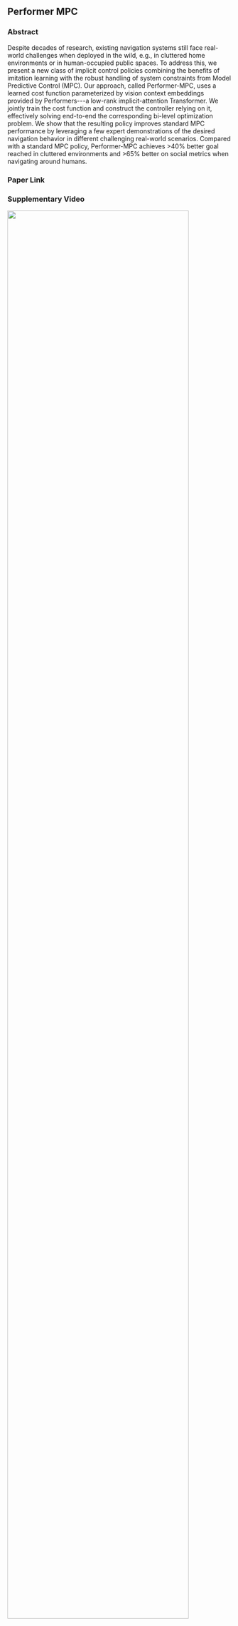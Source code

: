 ## Performer MPC

### Abstract
Despite decades of research, existing navigation systems still face real-world challenges when deployed in the wild, e.g., in cluttered home environments or in human-occupied public spaces. To address this, we present a new class of implicit control policies combining the benefits of imitation learning with the robust handling of system constraints from Model Predictive Control (MPC). Our approach, called Performer-MPC, uses a learned cost function parameterized by vision context embeddings provided by Performers---a low-rank implicit-attention Transformer. We jointly train the cost function and construct the controller relying on it, effectively solving end-to-end the corresponding bi-level optimization problem. We show that the resulting policy improves standard MPC performance by leveraging a few expert demonstrations of the desired navigation behavior in different challenging real-world scenarios. Compared with a standard MPC policy, Performer-MPC achieves >40% better goal reached in cluttered environments and >65% better on social metrics when navigating around humans. 

### Paper Link

### Supplementary Video

[<img src="https://img.youtube.com/vi/uu8-c5H50e8/maxresdefault.jpg" width="90%">](https://youtu.be/uu8-c5H50e8 "Supplementary Video")

### Scenarios
[<img src="https://img.youtube.com/vi/mWDiplwBF2c/maxresdefault.jpg" width="45%">](https://youtu.be/mWDiplwBF2c "Scenario 1")  [<img src="https://img.youtube.com/vi/lOGytuLteTg/maxresdefault.jpg" width="45%">](https://youtu.be/lOGytuLteTg "Scenario 2")


[<img src="https://img.youtube.com/vi/GTQz_tsbeP0/maxresdefault.jpg" width="45%">](https://youtu.be/GTQz_tsbeP0 "Scenario 3")  [<img src="https://img.youtube.com/vi/4O6WNSXfk7k/maxresdefault.jpg" width="45%">](https://youtu.be/4O6WNSXfk7k "Scenario 4")
